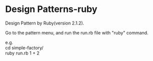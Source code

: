 Design Patterns-ruby
===================

Design Pattern by Ruby(version 2.1.2).

Go to the pattern menu, and run the run.rb file with "ruby" command.

e.g.        
cd simple-factory/          
ruby run.rb 1 + 2           
